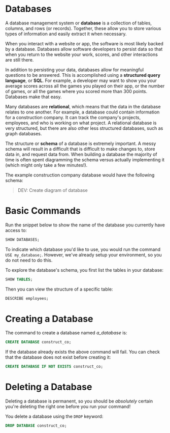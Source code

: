 # Databases

A database management system or **database** is a collection of tables, columns, and rows (or records). Together, these allow you to store various types of information and easily extract it when necessary.

When you interact with a website or app, the software is most likely backed by a database. Databases allow software developers to persist data so that when you return to the website your work, scores, and other interactions are still there.

In addition to persisting your data, databases allow for meaningful questions to be answered. This is accomplished using a **structured query language**, or **SQL**. For example, a developer may want to show you your average scores across all the games you played on their app, or the number of games, or all the games where you scored more than 300 points. Databases make that easy.

Many databases are **relational**, which means that the data in the database relates to one another. For example, a database could contain information for a construction company. It can track the company's projects, employees, and who is working on what project. A relational database is very structured, but there are also other less structured databases, such as graph databases.

The structure or **schema** of a database is extremely important. A messy schema will result in a difficult that is difficult to make changes to, store data in, and request data from. When building a database the majority of time is often spent diagramming the schema versus actually implementing it (which might only take a few minutes!).

The example construction company database would have the following schema:

> DEV: Create diagram of database

# Basic Commands

Run the snippet below to show the name of the database you currently have access to:

```sql
SHOW DATABASES;
```

To indicate which database you'd like to use, you would run the command `USE my_database;`. However, we've already setup your environment, so you do not need to do this.

To explore the database's schema, you first list the tables in your database:

```sql
SHOW TABLES;
```

Then you can view the structure of a specific table:

```sql
DESCRIBE employees;
```

# Creating a Database

The command to create a database named _a\_database_ is:

```sql
CREATE DATABASE construct_co;
```

If the database already exists the above command will fail. You can check that the database does not exist before creating it:

```sql
CREATE DATABASE IF NOT EXISTS construct_co;
```

# Deleting a Database

Deleting a database is permanent, so you should be _absolutely_ certain you're deleting the right one before you run your command!

You delete a database using the `DROP` keyword:

```sql
DROP DATABASE construct_co;
```
